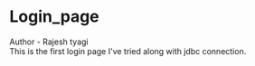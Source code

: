 # Login_page
Author - Rajesh tyagi
<br>
This is the first login page I've tried along with jdbc connection.
